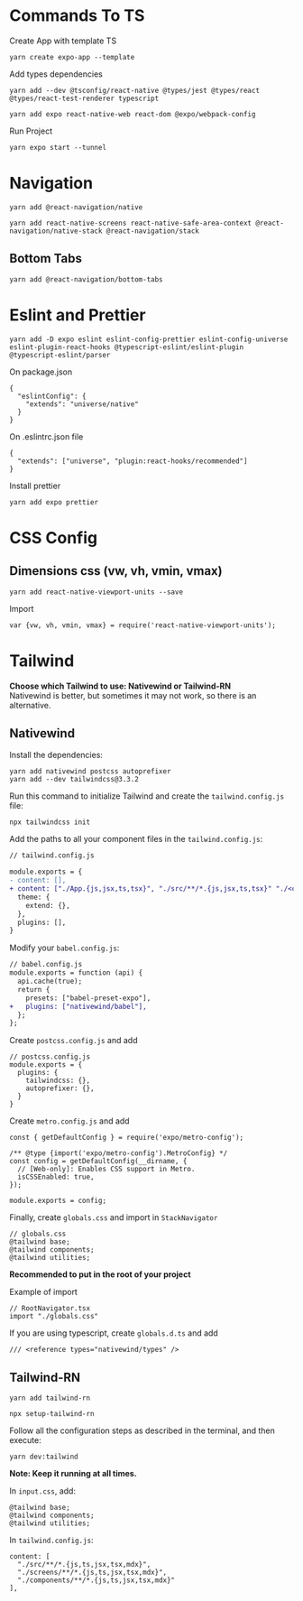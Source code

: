 # Commands To TS

Create App with template TS 
```
yarn create expo-app --template 
```

Add types dependencies
```
yarn add --dev @tsconfig/react-native @types/jest @types/react @types/react-test-renderer typescript
```
```
yarn add expo react-native-web react-dom @expo/webpack-config
```

Run Project
```
yarn expo start --tunnel
```

# Navigation
```
yarn add @react-navigation/native
```
```
yarn add react-native-screens react-native-safe-area-context @react-navigation/native-stack @react-navigation/stack
```

## Bottom Tabs
```
yarn add @react-navigation/bottom-tabs
```

# Eslint and Prettier

```
yarn add -D expo eslint eslint-config-prettier eslint-config-universe eslint-plugin-react-hooks @typescript-eslint/eslint-plugin @typescript-eslint/parser
```

On package.json
```
{
  "eslintConfig": {
    "extends": "universe/native"
  }
}
```

On .eslintrc.json file
```
{
  "extends": ["universe", "plugin:react-hooks/recommended"]
}
```

Install prettier
```
yarn add expo prettier
```

# CSS Config

## Dimensions css (vw, vh, vmin, vmax)
```
yarn add react-native-viewport-units --save
```

Import
```
var {vw, vh, vmin, vmax} = require('react-native-viewport-units');
```

# Tailwind
**Choose which Tailwind to use: Nativewind or Tailwind-RN**<br>
Nativewind is better, but sometimes it may not work, so there is an alternative.

## Nativewind
Install the dependencies:
```
yarn add nativewind postcss autoprefixer
yarn add --dev tailwindcss@3.3.2
```

Run this command to initialize Tailwind and create the `tailwind.config.js` file:
```
npx tailwindcss init
```

Add the paths to all your component files in the `tailwind.config.js`:
```diff
// tailwind.config.js

module.exports = {
- content: [],
+ content: ["./App.{js,jsx,ts,tsx}", "./src/**/*.{js,jsx,ts,tsx}" "./<custom directory>/**/*.{js,jsx,ts,tsx}", ],
  theme: {
    extend: {},
  },
  plugins: [],
}
```

Modify your `babel.config.js`:
```diff
// babel.config.js
module.exports = function (api) {
  api.cache(true);
  return {
    presets: ["babel-preset-expo"],
+   plugins: ["nativewind/babel"],
  };
};
```

Create `postcss.config.js` and add
```
// postcss.config.js
module.exports = {
  plugins: {
    tailwindcss: {},
    autoprefixer: {},
  }
}
```

Create `metro.config.js` and add
```
const { getDefaultConfig } = require('expo/metro-config');

/** @type {import('expo/metro-config').MetroConfig} */
const config = getDefaultConfig(__dirname, {
  // [Web-only]: Enables CSS support in Metro.
  isCSSEnabled: true,
});

module.exports = config;
```

Finally, create `globals.css` and import in `StackNavigator`
```
// globals.css
@tailwind base;
@tailwind components;
@tailwind utilities;
```
**Recommended to put in the root of your project**

Example of import
```
// RootNavigator.tsx
import "./globals.css"
```
If you are using typescript, create `globals.d.ts` and add
```
/// <reference types="nativewind/types" />
```


## Tailwind-RN
```
yarn add tailwind-rn
```

```
npx setup-tailwind-rn
```

Follow all the configuration steps as described in the terminal, and then execute:
```
yarn dev:tailwind
```

**Note: Keep it running at all times.**

In `input.css`, add:
```
@tailwind base;
@tailwind components;
@tailwind utilities;
```

In `tailwind.config.js`:
```
content: [
  "./src/**/*.{js,ts,jsx,tsx,mdx}",
  "./screens/**/*.{js,ts,jsx,tsx,mdx}",
  "./components/**/*.{js,ts,jsx,tsx,mdx}"
],
```



